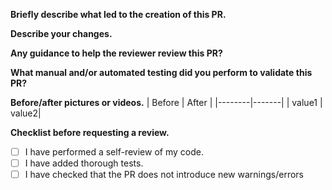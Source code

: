 **Briefly describe what led to the creation of this PR.**

<!-- github ticket link required. Please use "[INCIDENT-###]" syntax to create a ticket link -->

**Describe your changes.**

**Any guidance to help the reviewer review this PR?**

**What manual and/or automated testing did you perform to validate this PR?**

**Before/after pictures or videos.**
| Before | After |
|--------|-------|
| value1 | value2|

**Checklist before requesting a review.**

- [ ] I have performed a self-review of my code.
- [ ] I have added thorough tests.
- [ ] I have checked that the PR does not introduce new warnings/errors
